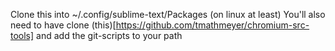 Clone this into ~/.config/sublime-text/Packages (on linux at least)
You'll also need to have clone (this)[https://github.com/tmathmeyer/chromium-src-tools] and add the git-scripts to your path
